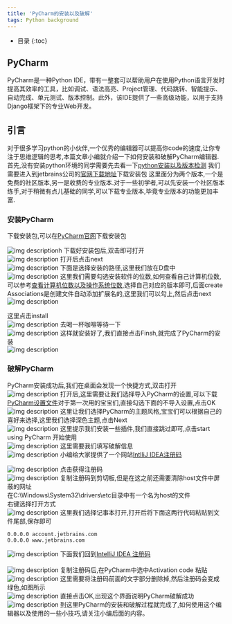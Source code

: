 ```yaml
---
title: 'PyCharm的安装以及破解'
tags: Python background 
---
```



* 目录
{:toc}



## PyCharm
PyCharm是一种Python IDE，带有一整套可以帮助用户在使用Python语言开发时提高其效率的工具，比如调试、语法高亮、Project管理、代码跳转、智能提示、自动完成、单元测试、版本控制。此外，该IDE提供了一些高级功能，以用于支持Django框架下的专业Web开发。
## 引言
对于很多学习python的小伙伴,一个优秀的编辑器可以提高你code的速度,让你专注于思维逻辑的思考,本篇文章小编就介绍一下如何安装和破解PyCharm编辑器.
首先,没有安装python环境的同学需要先去看一下[python安装以及版本检测](https://blog.csdn.net/qq_40223983/article/details/95655470)
我们需要进入到jetbrains公司的[官网下载地址](http://www.jetbrains.com/pycharm/download/)下载安装包
这里面分为两个版本,一个是免费的社区版本,另一是收费的专业版本.对于一些初学者,可以先安装一个社区版本练手,对于稍微有点儿基础的同学,可以下载专业版本,毕竟专业版本的功能更加丰富.
### 安装PyCharm  
下载安装包,可以在[PyCharm官网](http://www.jetbrains.com/pycharm/?fromMenu)下载安装包  

![img description](/images/posts/pycharm/install1.png)h
下载好安装包后,双击即可打开    
![img description](/images/posts/pycharm/install2.png)
打开后点击next  
![img description](/images/posts/pycharm/install3.png)
下面是选择安装的路径,这里我们放在D盘中  
![img description](/images/posts/pycharm/install4.png)
这里我们需要勾选安装软件的位数,如何查看自己计算机位数,可以参考[查看计算机位数以及操作系统位数](https://blog.csdn.net/a_dreaming_fish/article/details/50442617),选择自己对应的版本即可,后面create Associations是创建文件自动添加扩展名的,这里我们可以勾上,然后点击next  
![img description](/images/posts/pycharm/install5.png)

这里点击install  
![img description](/images/posts/pycharm/install6.png)
去喝一杯咖啡等待一下  
![img description](/images/posts/pycharm/install7.png)
这样就安装好了,我们直接点击Finsh,就完成了PyCharm的安装  
![img description](/images/posts/pycharm/install8.png)

### 破解PyCharm  
PyCharm安装成功后,我们在桌面会发现一个快捷方式,双击打开  
![img description](/images/posts/pycharm/install9.png)
打开后,这里需要让我们选择导入PyCharm的设置,可以下载[PyCharm设置文件](https://download.csdn.net/download/qq_40223983/11367284)对于第一次用的宝宝们,直接勾选下面的不导入设置,点击OK  
![img description](/images/posts/pycharm/install10.png)
这里让我们选择PyCharm的主题风格,宝宝们可以根据自己的喜好来选择,这里我们选择深色主题,点击Next  
![img description](/images/posts/pycharm/install11.png)
这里提示我们安装一些插件,我们直接跳过即可,点击start using PyCharm 开始使用  
![img description](/images/posts/pycharm/install12.png)
这里需要我们填写破解信息  
![img description](/images/posts/pycharm/install13.png)
小编给大家提供了一个网站[IntlliJ IDEA注册码](http://idea.medeming.com/jet/)  

![img description](/images/posts/pycharm/install14.png)
点击获得注册码  
![img description](/images/posts/pycharm/install15.png)
复制注册码到剪切板,但是在这之前还需要清除host文件中屏蔽的网址  
在C:\Windows\System32\drivers\etc目录中有一个名为host的文件  
右键选择打开方式  
![img description](/images/posts/pycharm/install16.png)
这里我们选择记事本打开,打开后将下面这两行代码粘贴到文件尾部,保存即可  

```
0.0.0.0 account.jetbrains.com
0.0.0.0 www.jetbrains.com
```

![img description](/images/posts/pycharm/install17.png)
下面我们回到[IntelliJ IDEA 注册码  
](http://idea.lanyus.com/)  
![img description](/images/posts/pycharm/install18.png)
复制注册码后,在PyCharm中选中Activation code 粘贴  
![img description](/images/posts/pycharm/install19.png)
这里需要将注册码前面的文字部分删除掉,然后注册码会变成绿色,如图所示  
![img description](/images/posts/pycharm/install20.png)
直接点击OK,出现这个界面说明PyCharm破解成功  
![img description](/images/posts/pycharm/install21.png)
到这里PyCharm的安装和破解过程就完成了,如何使用这个编辑器以及使用的一些小技巧,请关注小编后面的内容。






